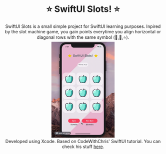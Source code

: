 
<h1 align="center"> ⭐ SwiftUI Slots! ⭐ </h1>

<p align="center">
SwiftUI Slots is a small simple project for SwiftUI learning purposes.
Inpired by the slot machine game, you gain points everytime you align horizontal or diagonal rows with the same symbol (🍏,🍒,⭐).
<br />

  <img src="https://github.com/olvrmei/SwiftUI-Slots/blob/master/preview.gif?raw=true" width=40% height=40%>

<br />
Developed using Xcode. Based on CodeWithChris' SwiftUI tutorial.
  You can check his stuff <a href="https://codewithchris.com/">here</a>.
  </p>
